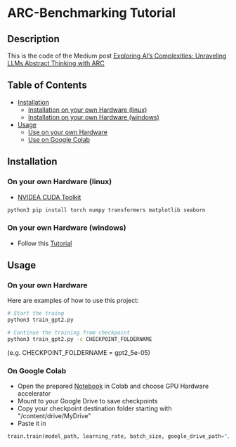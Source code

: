 # ARC-Benchmarking Tutorial

## Description

This is the code of the Medium post [Exploring AI’s Complexities: Unraveling LLMs Abstract Thinking with ARC](https://medium.com/@adimadlp/exploring-ais-complexities-unraveling-llms-abstract-thinking-with-arc-20f94826207ci)
## Table of Contents

- [Installation](#installation)
    - [Installation on your own Hardware (linux)](#on-your-own-hardware-linux)
    - [Installation on your own Hardware (windows)](#on-your-own-hardware-windows)
- [Usage](#usage)
    - [Use on your own Hardware](#on-your-own-hardware)
    - [Use on Google Colab](#on-google-colab)

## Installation
### On your own Hardware (linux)

- [NVIDEA CUDA Toolkit](https://developer.nvidia.com/cuda-downloads)

```bash
python3 pip install torch numpy transformers matplotlib seaborn
```

### On your own Hardware (windows)
- Follow this [Tutorial](https://thesecmaster.com/step-by-step-guide-to-setup-pytorch-for-your-gpu-on-windows-10-11/)

## Usage

### On your own Hardware
Here are examples of how to use this project:

```bash
# Start the traing
python3 train_gpt2.py
```
```bash
# Continue the training from checkpoint
python3 train_gpt2.py -c CHECKPOINT_FOLDERNAME
```
(e.g. CHECKPOINT_FOLDERNAME = gpt2_5e-05)

### On Google Colab
- Open the prepared [Notebook](colab_training.ipynb) in Colab and choose GPU Hardware accelerator
- Mount to your Google Drive to save checkpoints
- Copy your checkpoint destination folder starting with "/content/drive/MyDrive"
- Paste it in 
```python
train.train(model_path, learning_rate, batch_size, google_drive_path="/content/drive/MyDrive")
```